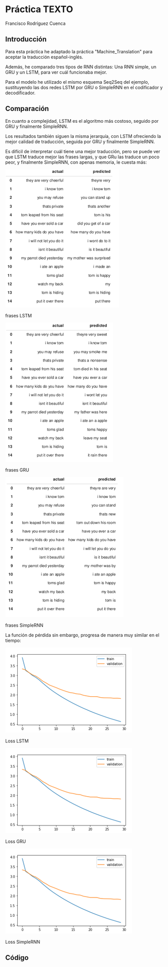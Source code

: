 # Práctica TEXTO

Francisco Rodríguez Cuenca

## Introducción 

Para esta práctica he adaptado la práctica "Machine_Translation" para aceptar la traducción español-inglés.

Además, he comparado tres tipos de RNN distintas: Una RNN simple, un GRU y un LSTM, para ver cuál funcionaba mejor.

Para el modelo he utilizado el mismo esquema Seq2Seq del ejemplo, sustituyendo las dos redes LSTM por GRU o SimpleRNN en el codificador y decodificador.

## Comparación

En cuanto a complejidad, LSTM es el algoritmo más costoso, seguido por GRU y finalmente SimpleRNN.

Los resultados también siguen la misma jerarquía, con LSTM ofreciendo la mejor calidad de traducción, seguida por GRU y finalmente SimpleRNN.

Es difícil de interpretar cuál tiene una mejor traducción, pero se puede ver que LSTM traduce mejor las frases largas, y que GRu las traduce un poco peor, y finalmente SimpleRNN, con apenas memoria, le cuesta más:

<div class="images">
   <img src="phrasesLSTM.png">
   <p>frases LSTM
</div>

<div class="images">
   <img src="phrasesGRU.png">
   <p>frases GRU
</div>

<div class="images">
   <img src="phrasesSimpleRNN.png">
   <p>frases SimpleRNN
</div>

La función de pérdida sin embargo, progresa de manera muy similar en el tiempo:

<div class="images">
   <img src="ResLSTM.png">
   <p>Loss LSTM
</div>

<div class="images">
   <img src="ResLSTM.png">
   <p>Loss GRU
</div>

<div class="images">
   <img src="ResLSTM.png">
   <p>Loss SimpleRNN
</div>
 
## Código